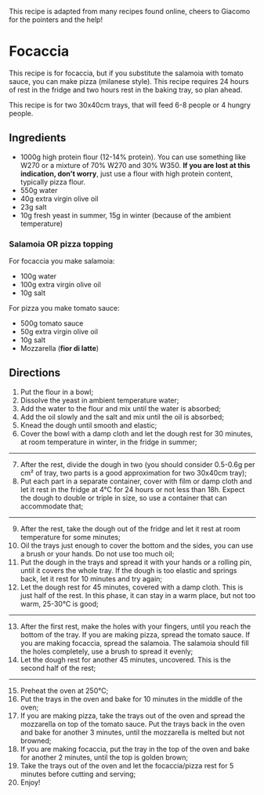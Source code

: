 This recipe is adapted from many recipes found online, cheers to Giacomo for the pointers and the help! 

# Focaccia
This recipe is for focaccia, but if you substitute the salamoia with tomato sauce, you can make pizza (milanese style). This recipe requires 24 hours of rest in the fridge and two hours rest in the baking tray, so plan ahead. 

This recipe is for two 30x40cm trays, that will feed 6-8 people or 4 hungry people.

## Ingredients
- 1000g high protein flour (12-14% protein). You can use something like W270 or a mixture of 70% W270 and 30% W350. **If you are lost at this indication, don't worry**, just use a flour with high protein content, typically pizza flour.
- 550g water
- 40g extra virgin olive oil
- 23g salt
- 10g fresh yeast in summer, 15g in winter (because of the ambient temperature)

### Salamoia OR pizza topping
For focaccia you make salamoia:
- 100g water
- 100g extra virgin olive oil
- 10g salt

For pizza you make tomato sauce:
- 500g tomato sauce
- 50g extra virgin olive oil
- 10g salt
- Mozzarella (**fior di latte**)

## Directions

1. Put the flour in a bowl;
2. Dissolve the yeast in ambient temperature water;
3. Add the water to the flour and mix until the water is absorbed;
4. Add the oil slowly and the salt and mix until the oil is absorbed;
5. Knead the dough until smooth and elastic;
6. Cover the bowl with a damp cloth and let the dough rest for 30 minutes, at room temperature in winter, in the fridge in summer;

---

7. After the rest, divide the dough in two (you should consider 0.5-0.6g per cm² of tray, two parts is a good approximation for two 30x40cm tray);
8. Put each part in a separate container, cover with film or damp cloth and let it rest in the fridge at 4°C for 24 hours or not less than 18h. Expect the dough to double or triple in size, so use a container that can accommodate that;

---

9. After the rest, take the dough out of the fridge and let it rest at room temperature for some minutes;
10. Oil the trays just enough to cover the bottom and the sides, you can use a brush or your hands. Do not use too much oil;
11. Put the dough in the trays and spread it with your hands or a rolling pin, until it covers the whole tray. If the dough is too elastic and springs back, let it rest for 10 minutes and try again;
12. Let the dough rest for 45 minutes, covered with a damp cloth. This is just half of the rest. In this phase, it can stay in a warm place, but not too warm, 25-30°C is good;

---

13. After the first rest, make the holes with your fingers, until you reach the bottom of the tray. If you are making pizza, spread the tomato sauce. If you are making focaccia, spread the salamoia. The salamoia should fill the holes completely, use a brush to spread it evenly;
14. Let the dough rest for another 45 minutes, uncovered. This is the second half of the rest; 

---

15. Preheat the oven at 250°C;
16. Put the trays in the oven and bake for 10 minutes in the middle of the oven;
17. If you are making pizza, take the trays out of the oven and spread the mozzarella on top of the tomato sauce. Put the trays back in the oven and bake for another 3 minutes, until the mozzarella is melted but not browned;
18. If you are making focaccia, put the tray in the top of the oven and bake for another 2 minutes, until the top is golden brown;
19. Take the trays out of the oven and let the focaccia/pizza rest for 5 minutes before cutting and serving;
20. Enjoy!
